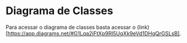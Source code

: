 # Diagrama de Classes
Para acessar o diagrama de classes basta acessar o (link)[https://app.diagrams.net/#G1Lqa2jFtXp9Rl5UqXk9eVd1DHqQrGSLsB].

